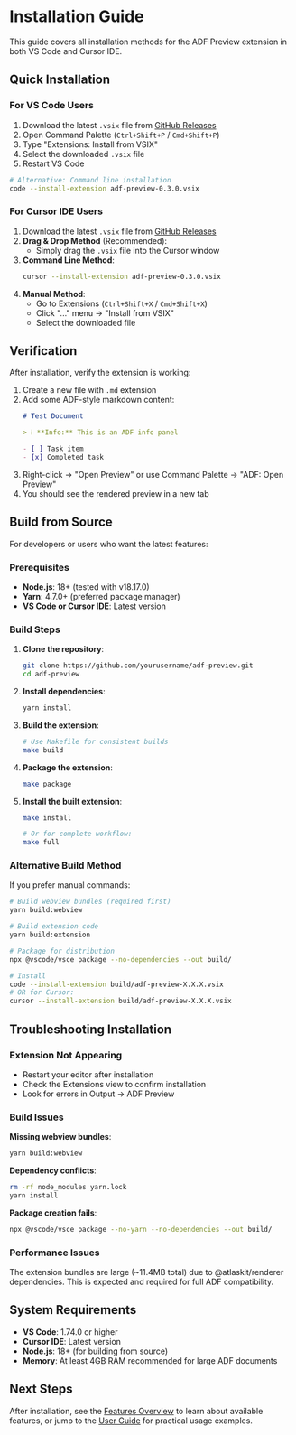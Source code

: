 # Installation Guide

This guide covers all installation methods for the ADF Preview extension in both VS Code and Cursor IDE.

## Quick Installation

### For VS Code Users

1. Download the latest `.vsix` file from [GitHub Releases](https://github.com/yourusername/adf-preview/releases)
2. Open Command Palette (`Ctrl+Shift+P` / `Cmd+Shift+P`)
3. Type "Extensions: Install from VSIX"
4. Select the downloaded `.vsix` file
5. Restart VS Code

```bash
# Alternative: Command line installation
code --install-extension adf-preview-0.3.0.vsix
```

### For Cursor IDE Users

1. Download the latest `.vsix` file from [GitHub Releases](https://github.com/yourusername/adf-preview/releases)
2. **Drag & Drop Method** (Recommended):
   - Simply drag the `.vsix` file into the Cursor window
3. **Command Line Method**:
   ```bash
   cursor --install-extension adf-preview-0.3.0.vsix
   ```
4. **Manual Method**:
   - Go to Extensions (`Ctrl+Shift+X` / `Cmd+Shift+X`)
   - Click "..." menu → "Install from VSIX"
   - Select the downloaded file

## Verification

After installation, verify the extension is working:

1. Create a new file with `.md` extension
2. Add some ADF-style markdown content:
   ```markdown
   # Test Document
   
   > ℹ️ **Info:** This is an ADF info panel
   
   - [ ] Task item
   - [x] Completed task
   ```
3. Right-click → "Open Preview" or use Command Palette → "ADF: Open Preview"
4. You should see the rendered preview in a new tab

## Build from Source

For developers or users who want the latest features:

### Prerequisites

- **Node.js**: 18+ (tested with v18.17.0)
- **Yarn**: 4.7.0+ (preferred package manager)
- **VS Code or Cursor IDE**: Latest version

### Build Steps

1. **Clone the repository**:
   ```bash
   git clone https://github.com/yourusername/adf-preview.git
   cd adf-preview
   ```

2. **Install dependencies**:
   ```bash
   yarn install
   ```

3. **Build the extension**:
   ```bash
   # Use Makefile for consistent builds
   make build
   ```

4. **Package the extension**:
   ```bash
   make package
   ```

5. **Install the built extension**:
   ```bash
   make install
   
   # Or for complete workflow:
   make full
   ```

### Alternative Build Method

If you prefer manual commands:

```bash
# Build webview bundles (required first)
yarn build:webview

# Build extension code  
yarn build:extension

# Package for distribution
npx @vscode/vsce package --no-dependencies --out build/

# Install
code --install-extension build/adf-preview-X.X.X.vsix
# OR for Cursor:
cursor --install-extension build/adf-preview-X.X.X.vsix
```

## Troubleshooting Installation

### Extension Not Appearing

- Restart your editor after installation
- Check the Extensions view to confirm installation
- Look for errors in Output → ADF Preview

### Build Issues

**Missing webview bundles**:
```bash
yarn build:webview
```

**Dependency conflicts**:
```bash
rm -rf node_modules yarn.lock
yarn install
```

**Package creation fails**:
```bash
npx @vscode/vsce package --no-yarn --no-dependencies --out build/
```

### Performance Issues

The extension bundles are large (~11.4MB total) due to @atlaskit/renderer dependencies. This is expected and required for full ADF compatibility.

## System Requirements

- **VS Code**: 1.74.0 or higher
- **Cursor IDE**: Latest version
- **Node.js**: 18+ (for building from source)
- **Memory**: At least 4GB RAM recommended for large ADF documents

## Next Steps

After installation, see the [Features Overview](features.md) to learn about available features, or jump to the [User Guide](user-guide.md) for practical usage examples.